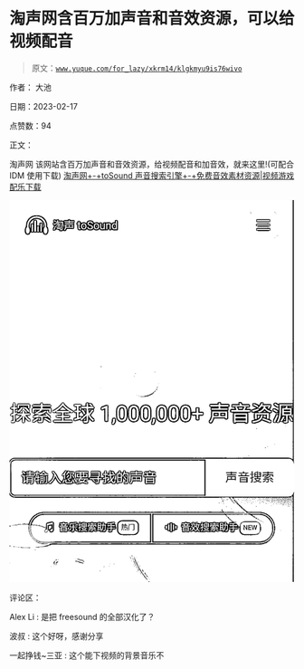 # 淘声网含百万加声音和音效资源，可以给视频配音

> 原文：[`www.yuque.com/for_lazy/xkrm14/klgkmyu9is76wivo`](https://www.yuque.com/for_lazy/xkrm14/klgkmyu9is76wivo)

作者： 大池

日期：2023-02-17

点赞数：94

正文：

淘声网 该网站含百万加声音和音效资源，给视频配音和加音效，就来这里!(可配合 IDM 使用下载) [淘声网+-+toSound 声音搜索引擎+-+免费音效素材资源|视频游戏配乐下载](https://www.tosound.com)

![](img/008388e3f9a0d66191aab76d05aef22c.png)

评论区：

Alex Li : 是把 freesound 的全部汉化了？

波叔 : 这个好呀，感谢分享

一起挣钱~三亚 : 这个能下视频的背景音乐不

